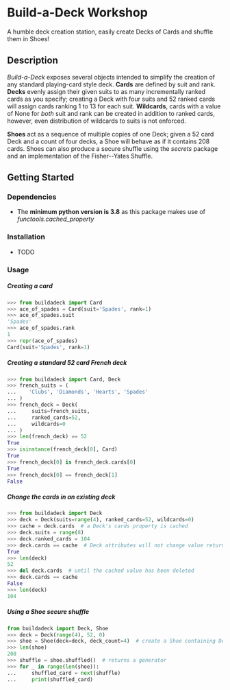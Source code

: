 # Build-a-Deck Workshop

 A humble deck creation station, easily create Decks of Cards and shuffle them in Shoes!

## Description

*Build-a-Deck* exposes several objects intended to simplify the creation of any standard playing-card style deck. **Cards** are defined by suit and rank. **Decks** evenly assign their given suits to as many incrementally ranked cards as you specify; creating a Deck with four suits and 52 ranked cards will assign cards ranking 1 to 13 for each suit. **Wildcards**, cards with a value of None for *both* suit and rank can be created in addition to ranked cards, however, even distribution of wildcards to suits is not enforced.

**Shoes** act as a sequence of multiple copies of one Deck; given a 52 card Deck and a count of four decks, a Shoe will behave as if it contains 208 cards. Shoes can also produce a secure shuffle using the *secrets* package and an implementation of the Fisher--Yates Shuffle.

## Getting Started
### Dependencies

* The **minimum python version is 3.8** as this package makes use of *functools.cached_property*

### Installation

* TODO

### Usage
##### Creating a card
```py
>>> from buildadeck import Card
>>> ace_of_spades = Card(suit='Spades', rank=1)
>>> ace_of_spades.suit
'Spades'
>>> ace_of_spades.rank
1
>>> repr(ace_of_spades)
Card(suit='Spades', rank=1)
```
##### Creating a standard 52 card French deck
```py
>>> from buildadeck import Card, Deck
>>> french_suits = (
...    'Clubs', 'Diamonds', 'Hearts', 'Spades'
... )
>>> french_deck = Deck(
...     suits=french_suits,
...     ranked_cards=52,
...     wildcards=0
... )
>>> len(french_deck) == 52
True
>>> isinstance(french_deck[0], Card)
True
>>> french_deck[0] is french_deck.cards[0]
True
>>> french_deck[0] == french_deck[1]
False
```
##### Change the cards in an existing deck
```py
>>> from buildadeck import Deck
>>> deck = Deck(suits=range(4), ranked_cards=52, wildcards=0)
>>> cache = deck.cards  # a Deck's cards property is cached
>>> deck.suits = range(8)
>>> deck.ranked_cards = 104
>>> deck.cards == cache  # Deck attributes will not change value returned by cards
True
>>> len(deck)
52
>>> del deck.cards  # until the cached value has been deleted
>>> deck.cards == cache
False
>>> len(deck)
104
```
##### Using a Shoe secure shuffle
```py
from buildadeck import Deck, Shoe
>>> deck = Deck(range(4), 52, 0)
>>> shoe = Shoe(deck=deck, deck_count=4)  # create a Shoe containing Deck four times
>>> len(shoe)
208
>>> shuffle = shoe.shuffled()  # returns a generator
>>> for _ in range(len(shoe)):
...     shuffled_card = next(shuffle)
...     print(shuffled_card)
```
